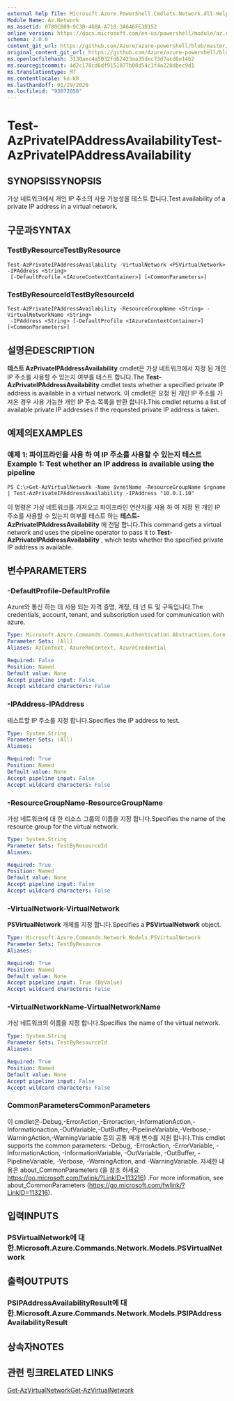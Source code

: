 ```yaml
---
external help file: Microsoft.Azure.PowerShell.Cmdlets.Network.dll-Help.xml
Module Name: Az.Network
ms.assetid: 0780CB09-9C3B-468A-A718-3A646FE3D152
online version: https://docs.microsoft.com/en-us/powershell/module/az.network/test-azprivateipaddressavailability
schema: 2.0.0
content_git_url: https://github.com/Azure/azure-powershell/blob/master/src/Network/Network/help/Test-AzPrivateIPAddressAvailability.md
original_content_git_url: https://github.com/Azure/azure-powershell/blob/master/src/Network/Network/help/Test-AzPrivateIPAddressAvailability.md
ms.openlocfilehash: 3130aec4a5032fd62423aa35dec73d7acd6e14b2
ms.sourcegitcommit: 4d2c178cd6df9151877b08d54c1f4a228dbec9d1
ms.translationtype: MT
ms.contentlocale: ko-KR
ms.lasthandoff: 01/29/2020
ms.locfileid: "93872058"
---
```

# <span data-ttu-id="92760-101">Test-AzPrivateIPAddressAvailability</span><span class="sxs-lookup"><span data-stu-id="92760-101">Test-AzPrivateIPAddressAvailability</span></span>

## <span data-ttu-id="92760-102">SYNOPSIS</span><span class="sxs-lookup"><span data-stu-id="92760-102">SYNOPSIS</span></span>
<span data-ttu-id="92760-103">가상 네트워크에서 개인 IP 주소의 사용 가능성을 테스트 합니다.</span><span class="sxs-lookup"><span data-stu-id="92760-103">Test availability of a private IP address in a virtual network.</span></span>

## <span data-ttu-id="92760-104">구문과</span><span class="sxs-lookup"><span data-stu-id="92760-104">SYNTAX</span></span>

### <span data-ttu-id="92760-105">TestByResource</span><span class="sxs-lookup"><span data-stu-id="92760-105">TestByResource</span></span>
```
Test-AzPrivateIPAddressAvailability -VirtualNetwork <PSVirtualNetwork> -IPAddress <String>
 [-DefaultProfile <IAzureContextContainer>] [<CommonParameters>]
```

### <span data-ttu-id="92760-106">TestByResourceId</span><span class="sxs-lookup"><span data-stu-id="92760-106">TestByResourceId</span></span>
```
Test-AzPrivateIPAddressAvailability -ResourceGroupName <String> -VirtualNetworkName <String>
 -IPAddress <String> [-DefaultProfile <IAzureContextContainer>] [<CommonParameters>]
```

## <span data-ttu-id="92760-107">설명은</span><span class="sxs-lookup"><span data-stu-id="92760-107">DESCRIPTION</span></span>
<span data-ttu-id="92760-108">**테스트 AzPrivateIPAddressAvailability** cmdlet은 가상 네트워크에서 지정 된 개인 IP 주소를 사용할 수 있는지 여부를 테스트 합니다.</span><span class="sxs-lookup"><span data-stu-id="92760-108">The **Test-AzPrivateIPAddressAvailability** cmdlet tests whether a specified private IP address is available in a virtual network.</span></span>
<span data-ttu-id="92760-109">이 cmdlet은 요청 된 개인 IP 주소를 가져온 경우 사용 가능한 개인 IP 주소 목록을 반환 합니다.</span><span class="sxs-lookup"><span data-stu-id="92760-109">This cmdlet returns a list of available private IP addresses if the requested private IP address is taken.</span></span>

## <span data-ttu-id="92760-110">예제의</span><span class="sxs-lookup"><span data-stu-id="92760-110">EXAMPLES</span></span>

### <span data-ttu-id="92760-111">예제 1: 파이프라인을 사용 하 여 IP 주소를 사용할 수 있는지 테스트</span><span class="sxs-lookup"><span data-stu-id="92760-111">Example 1: Test whether an IP address is available using the pipeline</span></span>
```
PS C:\>Get-AzVirtualNetwork -Name $vnetName -ResourceGroupName $rgname | Test-AzPrivateIPAddressAvailability -IPAddress "10.0.1.10"
```

<span data-ttu-id="92760-112">이 명령은 가상 네트워크를 가져오고 파이프라인 연산자를 사용 하 여 지정 된 개인 IP 주소를 사용할 수 있는지 여부를 테스트 하는 **테스트-AzPrivateIPAddressAvailability** 에 전달 합니다.</span><span class="sxs-lookup"><span data-stu-id="92760-112">This command gets a virtual network and uses the pipeline operator to pass it to **Test-AzPrivateIPAddressAvailability** , which tests whether the specified private IP address is available.</span></span>

## <span data-ttu-id="92760-113">변수</span><span class="sxs-lookup"><span data-stu-id="92760-113">PARAMETERS</span></span>

### <span data-ttu-id="92760-114">-DefaultProfile</span><span class="sxs-lookup"><span data-stu-id="92760-114">-DefaultProfile</span></span>
<span data-ttu-id="92760-115">Azure와 통신 하는 데 사용 되는 자격 증명, 계정, 테 넌 트 및 구독입니다.</span><span class="sxs-lookup"><span data-stu-id="92760-115">The credentials, account, tenant, and subscription used for communication with azure.</span></span>

```yaml
Type: Microsoft.Azure.Commands.Common.Authentication.Abstractions.Core.IAzureContextContainer
Parameter Sets: (All)
Aliases: AzContext, AzureRmContext, AzureCredential

Required: False
Position: Named
Default value: None
Accept pipeline input: False
Accept wildcard characters: False
```

### <span data-ttu-id="92760-116">-IPAddress</span><span class="sxs-lookup"><span data-stu-id="92760-116">-IPAddress</span></span>
<span data-ttu-id="92760-117">테스트할 IP 주소를 지정 합니다.</span><span class="sxs-lookup"><span data-stu-id="92760-117">Specifies the IP address to test.</span></span>

```yaml
Type: System.String
Parameter Sets: (All)
Aliases:

Required: True
Position: Named
Default value: None
Accept pipeline input: False
Accept wildcard characters: False
```

### <span data-ttu-id="92760-118">-ResourceGroupName</span><span class="sxs-lookup"><span data-stu-id="92760-118">-ResourceGroupName</span></span>
<span data-ttu-id="92760-119">가상 네트워크에 대 한 리소스 그룹의 이름을 지정 합니다.</span><span class="sxs-lookup"><span data-stu-id="92760-119">Specifies the name of the resource group for the virtual network.</span></span>

```yaml
Type: System.String
Parameter Sets: TestByResourceId
Aliases:

Required: True
Position: Named
Default value: None
Accept pipeline input: False
Accept wildcard characters: False
```

### <span data-ttu-id="92760-120">-VirtualNetwork</span><span class="sxs-lookup"><span data-stu-id="92760-120">-VirtualNetwork</span></span>
<span data-ttu-id="92760-121">**PSVirtualNetwork** 개체를 지정 합니다.</span><span class="sxs-lookup"><span data-stu-id="92760-121">Specifies a **PSVirtualNetwork** object.</span></span>

```yaml
Type: Microsoft.Azure.Commands.Network.Models.PSVirtualNetwork
Parameter Sets: TestByResource
Aliases:

Required: True
Position: Named
Default value: None
Accept pipeline input: True (ByValue)
Accept wildcard characters: False
```

### <span data-ttu-id="92760-122">-VirtualNetworkName</span><span class="sxs-lookup"><span data-stu-id="92760-122">-VirtualNetworkName</span></span>
<span data-ttu-id="92760-123">가상 네트워크의 이름을 지정 합니다.</span><span class="sxs-lookup"><span data-stu-id="92760-123">Specifies the name of the virtual network.</span></span>

```yaml
Type: System.String
Parameter Sets: TestByResourceId
Aliases:

Required: True
Position: Named
Default value: None
Accept pipeline input: False
Accept wildcard characters: False
```

### <span data-ttu-id="92760-124">CommonParameters</span><span class="sxs-lookup"><span data-stu-id="92760-124">CommonParameters</span></span>
<span data-ttu-id="92760-125">이 cmdlet은-Debug,-ErrorAction,-Erroraction,-InformationAction,-Informationaction,-OutVariable,-OutBuffer,-PipelineVariable,-Verbose,-WarningAction,-WarningVariable 등의 공통 매개 변수를 지원 합니다.</span><span class="sxs-lookup"><span data-stu-id="92760-125">This cmdlet supports the common parameters: -Debug, -ErrorAction, -ErrorVariable, -InformationAction, -InformationVariable, -OutVariable, -OutBuffer, -PipelineVariable, -Verbose, -WarningAction, and -WarningVariable.</span></span> <span data-ttu-id="92760-126">자세한 내용은 about_CommonParameters (을 참조 하세요 https://go.microsoft.com/fwlink/?LinkID=113216) .</span><span class="sxs-lookup"><span data-stu-id="92760-126">For more information, see about_CommonParameters (https://go.microsoft.com/fwlink/?LinkID=113216).</span></span>

## <span data-ttu-id="92760-127">입력</span><span class="sxs-lookup"><span data-stu-id="92760-127">INPUTS</span></span>

### <span data-ttu-id="92760-128">PSVirtualNetwork에 대 한.</span><span class="sxs-lookup"><span data-stu-id="92760-128">Microsoft.Azure.Commands.Network.Models.PSVirtualNetwork</span></span>

## <span data-ttu-id="92760-129">출력</span><span class="sxs-lookup"><span data-stu-id="92760-129">OUTPUTS</span></span>

### <span data-ttu-id="92760-130">PSIPAddressAvailabilityResult에 대 한.</span><span class="sxs-lookup"><span data-stu-id="92760-130">Microsoft.Azure.Commands.Network.Models.PSIPAddressAvailabilityResult</span></span>

## <span data-ttu-id="92760-131">상속자</span><span class="sxs-lookup"><span data-stu-id="92760-131">NOTES</span></span>

## <span data-ttu-id="92760-132">관련 링크</span><span class="sxs-lookup"><span data-stu-id="92760-132">RELATED LINKS</span></span>

[<span data-ttu-id="92760-133">Get-AzVirtualNetwork</span><span class="sxs-lookup"><span data-stu-id="92760-133">Get-AzVirtualNetwork</span></span>](./Get-AzVirtualNetwork.md)


